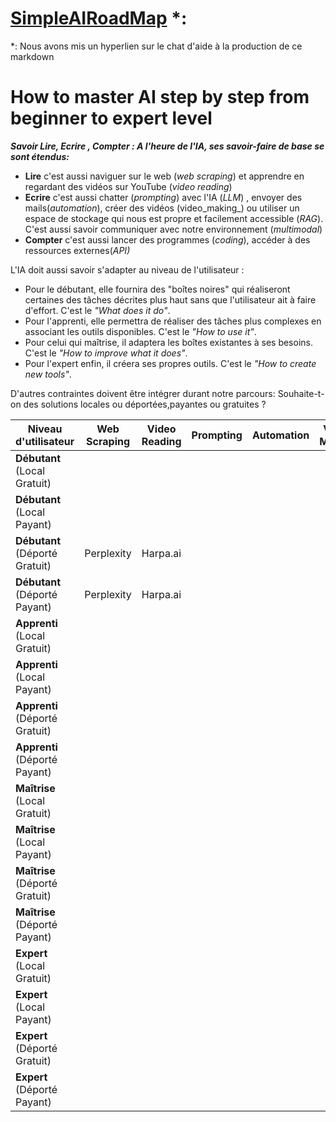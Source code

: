 # [SimpleAIRoadMap](https://chatgpt.com/share/d2c569e9-b863-4143-959c-583dc10b6257) *:
*: Nous avons mis un hyperlien sur le chat d'aide à la production de ce markdown 

# **How to master AI step by step from beginner to expert level**

_**Savoir Lire, Ecrire , Compter : A l'heure de l'IA, ses savoir-faire de base se sont étendus:**_

- **Lire** c'est aussi naviguer sur le web (_web scraping_) et apprendre en regardant des vidéos sur YouTube (_video reading_) 
- **Ecrire** c'est aussi chatter (_prompting_) avec l'IA (_LLM_) , envoyer des mails(_automation_), créer des vidéos (video_making_) ou utiliser un espace de stockage qui nous est propre et facilement accessible (_RAG_). C'est aussi savoir communiquer avec notre environnement (_multimodal_)
- **Compter** c'est aussi lancer des programmes (_coding_), accéder à des ressources externes(_API)_

L'IA doit aussi savoir s'adapter au niveau de l'utilisateur :

- Pour le débutant, elle fournira des "boîtes noires" qui réaliseront certaines des tâches décrites plus haut sans que l'utilisateur ait à faire d'effort. C'est le _"What does it do"_.
- Pour l'apprenti, elle permettra de réaliser des tâches plus complexes en associant les outils disponibles. C'est le _"How to use it"_.
- Pour celui qui maîtrise, il adaptera les boîtes existantes à ses besoins. C'est le _"How to improve what it does"_.
- Pour l'expert enfin, il créera ses propres outils. C'est le _"How to create new tools"_.

D'autres contraintes doivent être intégrer durant notre parcours: Souhaite-t-on des solutions locales ou déportées,payantes ou gratuites ?
  
| **Niveau d'utilisateur** | **Web Scraping** | **Video Reading** | **Prompting** | **Automation** | **Video Making** | **RAG** | **Multimodal** | **Coding** | **API** |
|---------------------------|------------------|-------------------|---------------|----------------|------------------|---------|----------------|-------------|---------|
| **Débutant** (Local Gratuit)  |            |                  |               |                |                  |         |                |             |         |
| **Débutant** (Local Payant)   |                 |                   |               |                |                  |         |                |             |         |
| **Débutant** (Déporté Gratuit) |     Perplexity                   |   Harpa.ai                 |               |                |                  |         |                |             |         |
| **Débutant** (Déporté Payant)  |          Perplexity         |        Harpa.ai           |               |                |                  |         |                |             |         |
| **Apprenti** (Local Gratuit)  |                  |                   |               |                |                  |         |                |             |         |
| **Apprenti** (Local Payant)   |                  |                   |               |                |                  |         |                |             |         |
| **Apprenti** (Déporté Gratuit) |                  |                   |               |                |                  |         |                |             |         |
| **Apprenti** (Déporté Payant)  |                  |                   |               |                |                  |         |                |             |         |
| **Maîtrise** (Local Gratuit)  |                  |                   |               |                |                  |         |                |             |         |
| **Maîtrise** (Local Payant)   |                  |                   |               |                |                  |         |                |             |         |
| **Maîtrise** (Déporté Gratuit) |                  |                   |               |                |                  |         |                |             |         |
| **Maîtrise** (Déporté Payant)  |                  |                   |               |                |                  |         |                |             |         |
| **Expert** (Local Gratuit)    |                  |                   |               |                |                  |         |                |             |         |
| **Expert** (Local Payant)     |                  |                   |               |                |                  |         |                |             |         |
| **Expert** (Déporté Gratuit)  |                  |                   |               |                |                  |         |                |             |         |
| **Expert** (Déporté Payant)   |                  |                   |               |                |                  |         |                |             |         |
